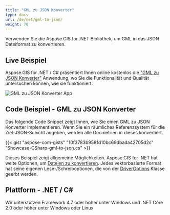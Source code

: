 ```yaml
---
title: "GML zu JSON Konverter"
type: docs
url: /de/net/gml-to-json/
weight: 70
---
```


Verwenden Sie die Aspose.GIS for .NET Bibliothek, um GML in das JSON Dateiformat zu konvertieren.

## **Live Beispiel**

Aspose.GIS for .NET / C# präsentiert Ihnen online kostenlos die ["GML zu JSON Konverter"](https://products.aspose.app/gis/conversion/gml-to-json) Anwendung, wo Sie die Funktionalität und Qualität untersuchen können, wie sie funktioniert.

![GML zu JSON Konverter App](conversion.png)

## **Code Beispiel - GML zu JSON Konverter**

Das folgende Code Snippet zeigt Ihnen, wie Sie einen GML zu JSON Konverter implementieren. Wenn Sie ein räumliches Referenzsystem für die Ziel-JSON-Schicht angeben, werden alle Geometrien in dieses konvertiert. 

{{< gist "aspose-com-gists" "10f3783b9581d10bc69dbada42705d2c" "Showcase-CSharp-gml-to-json.cs" >}}

Dieses Beispiel zeigt allgemeine Möglichkeiten. Aspose.GIS for .NET hat weite Optionen, um [Dateien zu konvertieren](https://docs.aspose.com/gis/net/vector-layers/). Jedes vektorbasierte Format hat seine eigenen Lese-/Schreiboptionen, die von der [DriverOptions](https://reference.aspose.com/gis/net/aspose.gis/driveroptions) Klasse geerbt werden.

## **Plattform - .NET / C#**

Wir unterstützen Framework 4.7 oder höher unter Windows und .NET Core 2.0 oder höher unter Windows oder Linux
